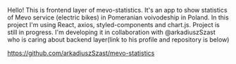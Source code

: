 Hello!
This is frontend layer of mevo-statistics. It's an app to show statistics of Mevo service (electric bikes) in Pomeranian voivodeship in Poland.
In this project I'm using React, axios, styled-components and chart.js. Project is still in progress. I'm developing it in collaboration with @arkadiuszSzast who is caring about backend layer(link to his profile and repository is below)


https://github.com/arkadiuszSzast/mevo-statistics
